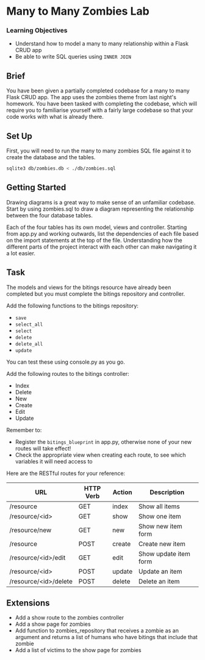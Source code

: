 # Many to Many Zombies Lab

### Learning Objectives

- Understand how to model a many to many relationship within a Flask CRUD app
- Be able to write SQL queries using `INNER JOIN`

## Brief

You have been given a partially completed codebase for a many to many Flask CRUD app. The app uses the zombies theme from last night's homework. You have been tasked with completing the codebase, which will require you to familiarise yourself with a fairly large codebase so that your code works with what is already there.

## Set Up

First, you will need to run the many to many zombies SQL file against it to create the database and the tables.

```sh
sqlite3 db/zombies.db < ./db/zombies.sql
```

## Getting Started

Drawing diagrams is a great way to make sense of an unfamiliar codebase. Start by using zombies.sql to draw a diagram representing the relationship between the four database tables.

Each of the four tables has its own model, views and controller. Starting from app.py and working outwards, list the dependencies of each file based on the import statements at the top of the file. Understanding how the different parts of the project interact with each other can make navigating it a lot easier.

## Task

The models and views for the bitings resource have already been completed but you must complete the bitings repository and controller.

Add the following functions to the bitings repository:

- `save`
- `select_all`
- `select`
- `delete`
- `delete_all`
- `update`

You can test these using console.py as you go.

Add the following routes to the bitings controller:

- Index
- Delete
- New
- Create
- Edit
- Update

Remember to:

- Register the `bitings_blueprint` in app.py, otherwise none of your new routes will take effect!
- Check the appropriate view when creating each route, to see which variables it will need access to

Here are the RESTful routes for your reference:

| URL                    | HTTP Verb | Action | Description            |
|------------------------|-----------|--------|------------------------|
| /resource              | GET       | index  | Show all items         |
| /resource/\<id>        | GET       | show   | Show one item          |
| /resource/new          | GET       | new    | Show new item form     |
| /resource              | POST      | create | Create new item        |
| /resource/\<id>/edit   | GET       | edit   | Show update item form  |
| /resource/\<id>        | POST      | update | Update an item         |
| /resource/\<id>/delete | POST      | delete | Delete an item         |

## Extensions

- Add a show route to the zombies controller
- Add a show page for zombies
- Add function to zombies_repository that receives a zombie as an argument and returns a list of humans who have bitings that include that zombie
- Add a list of victims to the show page for zombies
